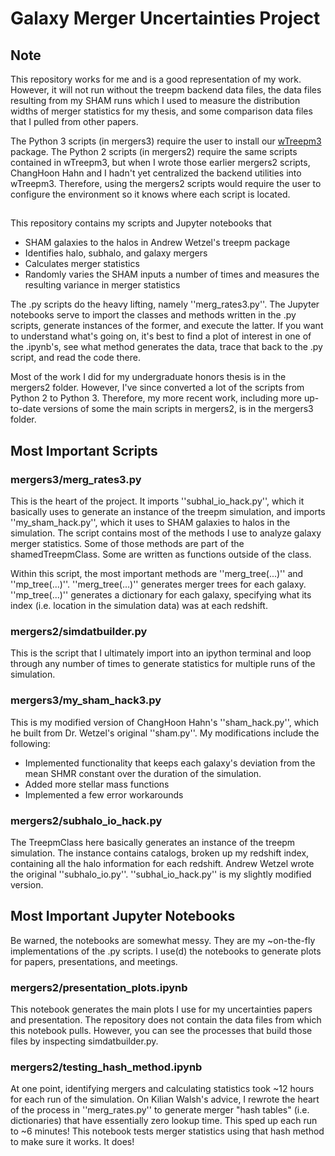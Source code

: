# Galaxy Merger Uncertainties Project

## Note
This repository works for me and is a good representation of my work. However, it will not run without the treepm backend data files, the data files resulting from my SHAM runs which I used to measure the distribution widths of merger statistics for my thesis, and some comparison data files that I pulled from other papers.

The Python 3 scripts (in mergers3) require the user to install our [wTreepm3](https://github.com/patricks1/wTreepm3) package. The Python 2 scripts (in mergers2) require the same scripts contained in wTreepm3, but when I wrote those earlier mergers2 scripts, ChangHoon Hahn and I hadn't yet centralized the backend utilities into wTreepm3. Therefore, using the mergers2 scripts would require the user to configure the environment so it knows where each script is located. 

##
This repository contains my scripts and Jupyter notebooks that 
- SHAM galaxies to the halos in Andrew Wetzel's treepm package 
- Identifies halo, subhalo, and galaxy mergers
- Calculates merger statistics
- Randomly varies the SHAM inputs a number of times and measures the resulting variance in merger statistics

The .py scripts do the heavy lifting, namely ''merg_rates3.py''. The Jupyter notebooks serve to import the classes and methods written in the .py scripts, generate instances of the former, and execute the latter. If you want to understand what's going on, it's best to find a plot of interest in one of the .ipynb's, see what method generates the data, trace that back to the .py script, and read the code there.

Most of the work I did for my undergraduate honors thesis is in the mergers2 folder. However, I've since converted a lot of the scripts from Python 2 to Python 3. Therefore, my more recent work, including more up-to-date versions of some the main scripts in mergers2, is in the mergers3 folder.

## Most Important Scripts
### mergers3/merg_rates3.py
This is the heart of the project. It imports ''subhal_io_hack.py'', which it basically uses to generate an instance of the treepm simulation, and imports ''my_sham_hack.py'', which it uses to SHAM galaxies to halos in the simulation. The script contains most of the methods I use to analyze galaxy merger statistics. Some of those methods are part of the shamedTreepmClass. Some are written as functions outside of the class.

Within this script, the most important methods are ''merg_tree(...)'' and ''mp_tree(...)''. ''merg_tree(...)'' generates merger trees for each galaxy. ''mp_tree(...)'' generates a dictionary for each galaxy, specifying what its index (i.e. location in the simulation data) was at each redshift.

### mergers2/simdatbuilder.py
This is the script that I ultimately import into an ipython terminal and loop through any number of times to generate statistics for multiple runs of the simulation.

### mergers3/my_sham_hack3.py
This is my modified version of ChangHoon Hahn's ''sham_hack.py'', which he built from Dr. Wetzel's original ''sham.py''. My modifications include the following:
- Implemented functionality that keeps each galaxy's deviation from the mean SHMR constant over the duration of the simulation.
- Added more stellar mass functions
- Implemented a few error workarounds

### mergers2/subhalo_io_hack.py
The TreepmClass here basically generates an instance of the treepm simulation. The instance contains catalogs, broken up my redshift index, containing all the halo information for each redshift. Andrew Wetzel wrote the original ''subhalo_io.py''. ''subhal_io_hack.py'' is my slightly modified version. 

## Most Important Jupyter Notebooks
Be warned, the notebooks are somewhat messy. They are my ~on-the-fly implementations of the .py scripts. I use(d) the notebooks to generate plots for papers, presentations, and meetings.

### mergers2/presentation_plots.ipynb
This notebook generates the main plots I use for my uncertainties papers and presentation. The repository does not contain the data files from which this notebook pulls. However, you can see the processes that build those files by inspecting simdatbuilder.py.

### mergers2/testing_hash_method.ipynb
At one point, identifying mergers and calculating statistics took ~12 hours for each run of the simulation. On Kilian Walsh's advice, I rewrote the heart of the process in ''merg_rates.py'' to generate merger "hash tables" (i.e. dictionaries) that have essentially zero lookup time. This sped up each run to ~6 minutes! This notebook tests merger statistics using that hash method to make sure it works. It does!  
